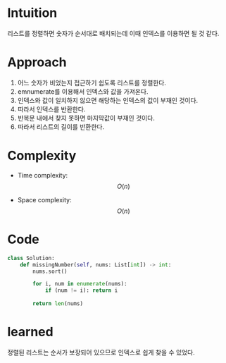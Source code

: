 # Intuition
리스트를 정렬하면 숫자가 순서대로 배치되는데 이때 인덱스를 이용하면 될 것 같다.

# Approach
1. 어느 숫자가 비었는지 접근하기 쉽도록 리스트를 정렬한다.
2. emnumerate를 이용해서 인덱스와 값을 가져온다.
3. 인덱스와 값이 일치하지 않으면 해당하는 인덱스의 값이 부재인 것이다.
4. 따라서 인덱스를 반환한다.
5. 반복문 내에서 찾지 못하면 마지막값이 부재인 것이다.
6. 따라서 리스트의 길이를 반환한다.

# Complexity
- Time complexity: $$O(n)$$
<!-- Add your time complexity here, e.g. $$O(n)$$ -->

- Space complexity: $$O(n)$$
<!-- Add your space complexity here, e.g. $$O(n)$$ -->

# Code
```python
class Solution:
    def missingNumber(self, nums: List[int]) -> int:
        nums.sort()

        for i, num in enumerate(nums):
            if (num != i): return i
        
        return len(nums)
```

# learned
정렬된 리스트는 순서가 보장되어 있으므로 인덱스로 쉽게 찾을 수 있었다.